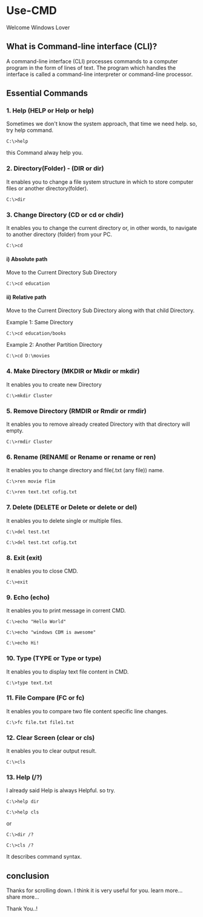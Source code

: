 # Use-CMD
  Welcome Windows Lover

## What is Command-line interface (CLI)?
  A command-line interface (CLI) processes commands to a computer program in the form of lines of text. The program which handles the interface is called a command-line interpreter or command-line processor. 
  
## Essential Commands
### 1. Help (HELP or Help or help)
  Sometimes we don't know the system approach, that time we need help. so, try help command.
```
C:\>help
```
  this Command alway help you.
  
### 2. Directory(Folder) - (DIR or dir)
   It enables you to change a file system structure in which to store computer files or another directory(folder).
```
C:\>dir
```

### 3. Change Directory (CD or cd or chdir)
  It enables you to change the current directory or, in other words, to navigate to another directory (folder) from your PC.
```
C:\>cd
```
  #### i) Absolute path
   Move to the Current Directory Sub Directory
  ```
  C:\>cd education
  ```
  #### ii) Relative path
   Move to the Current Directory Sub Directory along with that child Directory.
   
   Example 1: Same Directory
 ```
 C:\>cd education/books
 ```
 
   Example 2: Another Partition  Directory
 ```
 C:\>cd D:\movies
 ```
  
### 4. Make Directory (MKDIR or Mkdir or mkdir)
  It enables you to create new Directory 
```
C:\>mkdir Cluster
```

### 5. Remove Directory (RMDIR or Rmdir or rmdir)
  It enables you to remove already created Directory with that directory will empty.
```
C:\>rmdir Cluster
```

### 6. Rename (RENAME or Rename or rename or ren)
  It enables you to change directory and file(.txt (any file)) name.
```
C:\>ren movie flim

C:\>ren text.txt cofig.txt
```
### 7. Delete (DELETE or Delete or delete or del)
  It enables you to delete single or multiple files.
```
C:\>del test.txt

C:\>del test.txt cofig.txt
```

### 8. Exit (exit)
  It enables you to close CMD.
```
C:\>exit
```

### 9. Echo (echo)
  It enables you to print message in corrent CMD.
```
C:\>echo "Hello World"

C:\>echo "windows CDM is awesome"

C:\>echo Hi!
```
### 10. Type (TYPE or Type or type)
  It enables you to display text file content in CMD.
```
C:\>type text.txt
```

### 11. File Compare (FC or fc)
   It enables you to compare two file content specific line changes.
```
C:\>fc file.txt file1.txt
```

### 12. Clear Screen (clear or cls)
   It enables you to clear output result.
```
C:\>cls
```

### 13. Help (/?)
   I already said Help is always Helpful. so try.
```
C:\>help dir

C:\>help cls
```
or
```
C:\>dir /?

C:\>cls /?
```

  It describes command syntax.

## conclusion
  Thanks for scrolling down. I think it is very useful for you. learn more... share more...

Thank You..!
